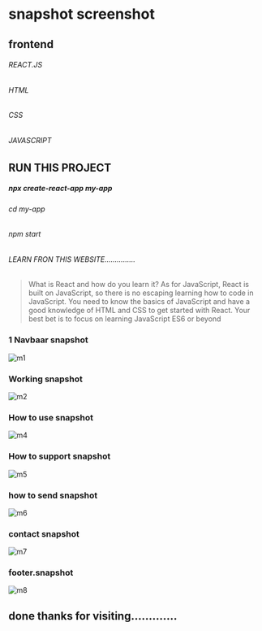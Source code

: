 # snapshot screenshot 

## frontend
###### REACT.JS
###### HTML
###### CSS
###### JAVASCRIPT

## RUN THIS PROJECT

##### npx create-react-app my-app
###### cd my-app
###### npm start


###### LEARN FRON THIS WEBSITE...............
>What is React and how do you learn it?
As for JavaScript, React is built on JavaScript, so there is no escaping learning how to code in JavaScript. You need to know the basics of JavaScript and have a good knowledge of HTML and CSS to get started with React. Your best bet is to focus on learning JavaScript ES6 or beyond

### 1 Navbaar snapshot
![m1](https://user-images.githubusercontent.com/88300530/162601603-6cdee3f0-e65a-4c4d-a7d2-27d67af93b84.png)
### Working snapshot
![m2](https://user-images.githubusercontent.com/88300530/162601607-990c9b65-51a8-4d75-b88f-c32a9f1d50b5.png)
### How to use snapshot
![m4](https://user-images.githubusercontent.com/88300530/162601617-41742c97-862f-471d-8b30-dff3dc6664c7.png)
### How to support snapshot
![m5](https://user-images.githubusercontent.com/88300530/162601618-7e89402c-d7f0-43ae-9c2e-c54a9b038858.png)
### how to send snapshot
![m6](https://user-images.githubusercontent.com/88300530/162601619-3f5dd7df-9c5d-47ee-98dd-c484e7d2dc54.png)
###  contact snapshot
![m7](https://user-images.githubusercontent.com/88300530/162601621-ead3210c-4261-41b8-b2c8-8c66ce085d60.png)
###  footer.snapshot
![m8](https://user-images.githubusercontent.com/88300530/162601622-f5e1078d-c44d-4631-9e9e-97bbedaeb6ec.png)
##     done      thanks for visiting.............
